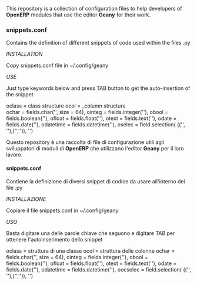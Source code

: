 This repository is a collection of configuration files to help developers of **OpenERP** modules that use the editor **Geany** for their work.

### snippets.conf

Contains the definition of different snippets of code used within the files .py

*INSTALLATION*

Copy snippets.conf file in ~/.config/geany

*USE*

Just type keywords below and press TAB button to get the auto-insertion of the snippet

oclass = class structure
ocol = _column structure	
ochar = fields.char('', size = 64),
ointeg = fields.integer(''),
obool = fields.boolean(''), 
ofloat = fields.float(''),
otext = fields.text(''),
odate = fields.date(''),
odatetime = fields.datetime(''),
oselec = field.selection(
		(('', ''),('','')),
		'')

Questo repository è una raccolta di file di configurazione utili agli sviluppatori di moduli di **OpenERP** che utilizzano l'editor **Geany** per il loro lavoro.

#### snippets.conf

Contiene la definizione di diversi snippet di codice da usare all'interno dei file .py

*INSTALLAZIONE*

Copiare il file snippets.conf in ~/.config/geany

*USO*

Basta digitare una delle parole chiave che seguono e digitare TAB per ottenere l'autoinserimento dello snippet

oclass = struttura di una classe
ocol = struttura delle colonne
ochar = fields.char('', size = 64),
ointeg = fields.integer(''),
obool = fields.boolean(''), 
ofloat = fields.float(''),
otext = fields.text(''),
odate = fields.date(''),
odatetime = fields.datetime(''),
oocselec = field.selection(
		(('', ''),('','')),
		'')
